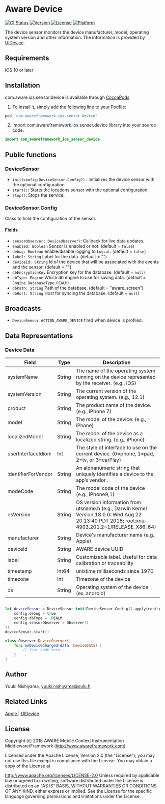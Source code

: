 # Aware Device

[![CI Status](https://img.shields.io/awareframework/com.awareframework.ios.sensor.device.svg?style=flat)](https://travis-ci.org/awareframework/com.awareframework.ios.sensor.device)
[![Version](https://img.shields.io/cocoapods/v/com.awareframework.ios.sensor.device.svg?style=flat)](https://cocoapods.org/pods/com.awareframework.ios.sensor.device)
[![License](https://img.shields.io/cocoapods/l/com.awareframework.ios.sensor.device.svg?style=flat)](https://cocoapods.org/pods/com.awareframework.ios.sensor.device)
[![Platform](https://img.shields.io/cocoapods/p/com.awareframework.ios.sensor.device.svg?style=flat)](https://cocoapods.org/pods/com.awareframework.ios.sensor.device)

The device sensor monitors the device manufacturer, model, operating system version and other information. The information is provided by [UIDevice](https://developer.apple.com/documentation/uikit/uidevice).

## Requirements
iOS 10 or later

## Installation

com.aware.ios.sensor.device is available through [CocoaPods](https://cocoapods.org).

1. To install it, simply add the following line to your Podfile:
```ruby
pod 'com.awareframework.ios.sensor.device'
```

2. Import com.awareframework.ios.sensor.device library into your source code.
```swift
import com_awareframework_ios_sensor_device
```

## Public functions

### DeviceSensor

+ `init(config:DeviceSensor.Config?)` : Initializes the device sensor with the optional configuration.
+ `start()`: Starts the locations sensor with the optional configuration.
+ `stop()`: Stops the service.

### DeviceSensor.Config

Class to hold the configuration of the sensor.

#### Fields

+ `sensorObserver: DeviceObserver?`: Callback for live data updates.
+ `enabled: Boolean` Sensor is enabled or not. (default = `false`)
+ `debug: Boolean` enable/disable logging to `Logcat`. (default = `false`)
+ `label: String` Label for the data. (default = "")
+ `deviceId: String` Id of the device that will be associated with the events and the sensor. (default = "")
+ `dbEncryptionKey` Encryption key for the database. (default = `null`)
+ `dbType: Engine` Which db engine to use for saving data. (default = `Engine.DatabaseType.REALM`)
+ `dbPath: String` Path of the database. (default = "aware_screen")
+ `dbHost: String` Host for syncing the database. (default = `null`)

## Broadcasts

+ `DeviceSensor.ACTION_AWARE_DEVICE` fired when device is profiled.

## Data Representations

### Device Data
| Field        | Type   | Description                                                            |
| ------------ | ------ | ---------------------------------------------------------------------- |
| systemName |  String |  The name of the operating system running on the device represented by the receiver. (e.g., iOS)|
| systemVersion | String | The current version of the operating system. (e.g., 12.1)|
| product | String | The product name of the device. (e.g., iPhone 7) |
| model | String | The model of the device. (e.g., iPhone) |
| localizedModel | String | The model of the device as a localized string. (e.g., iPhone)|
| userInterfaceIdiom| Int | The style of interface to use on the current device. (0=phone, 1=pad, 2=tv, or 3=carPlay) |
| identifierForVendor | String | An alphanumeric string that uniquely identifies a device to the app’s vendor .|
| modeCode | String | The model code of the device (e.g., iPhone9,1)|
| osVersion  | String | OS version information from utsname.h (e.g., Darwin Kernel Version 18.0.0: Wed Aug 22 20:13:40 PDT 2018; root:xnu-4903.201.2~1/RELEASE_X86_64)|
| manufacturer | String | Device's manufacturer name (e.g., Apple) |
| deviceId     | String | AWARE device UUID                        |
| label        | String | Customizable label. Useful for data calibration or traceability        |
| timestamp    | Int64  | unixtime milliseconds since 1970                                       |
| timezone     | Int    | Timezone of the device                                 |
| os           | String | Operating system of the device (ex. android)                           |

## 
```swift
let deviceSensor = DeviceSensor.init(DeviceSensor.Config().apply{config in
    config.debug = true
    config.dbType = .REALM
    config.sensorObserver = Observer()
})
deviceSensor.start()
```

```swift
class Observer:DeviceOserver{
    func onDeviceChanged(data: DeviceData) {
        // Your code here..
    }
}

```

## Author

Yuuki Nishiyama, yuuki.nishiyama@oulu.fi

## Related Links
[ Apple | UIDevice ](https://developer.apple.com/documentation/uikit/uidevice)

## License

Copyright (c) 2018 AWARE Mobile Context Instrumentation Middleware/Framework (http://www.awareframework.com)

Licensed under the Apache License, Version 2.0 (the "License"); you may not use this file except in compliance with the License. You may obtain a copy of the License at

http://www.apache.org/licenses/LICENSE-2.0 Unless required by applicable law or agreed to in writing, software distributed under the License is distributed on an "AS IS" BASIS, WITHOUT WARRANTIES OR CONDITIONS OF ANY KIND, either express or implied. See the License for the specific language governing permissions and limitations under the License.
